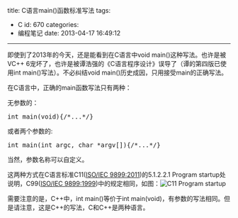 title: C语言main()函数标准写法
tags:
  - C
id: 670
categories:
  - 编程笔记
date: 2013-04-17 16:49:12
---

即使到了2013年的今天，还是能看到在C语言中void main()这种写法。也许是被VC++ 6宠坏了，也许是被谭浩强的《C语言程序设计》误导了（谭的第四版已使用int main()写法）。不必纠结void main()历史成因，只用接受main的正确写法。

在C语言中，正确的main函数写法只有两种：

无参数的：

<pre class="lang:c decode:1 " >int main(void){/*...*/}</pre>

或者两个参数的:

<pre class="lang:c decode:1 " >int main(int argc, char *argv[]){/*...*/}</pre>

当然，参数名称可以自定义。

这两种方式在C语言标准C11([ISO/IEC 9899:2011](http://www.iso.org/iso/home/store/catalogue_ics/catalogue_detail_ics.htm?csnumber=57853))的5.1.2.2.1 Program startup处说明，C99([ISO/IEC 9899:1999](http://www.iso.org/iso/home/store/catalogue_ics/catalogue_detail_ics.htm?csnumber=29237))中的规定相同，如图：![C11 Program startup](http://www.itoldme.net/wordpress/wp-content/uploads/2013/12/7163547.png)

需要注意的是，C++中，int main()等价于int main(void)，有参数的写法相同。但是请注意，这是C++的写法，C和C++是两种语言。

<menu id="userscript-search-by-image" type="context"></menu>